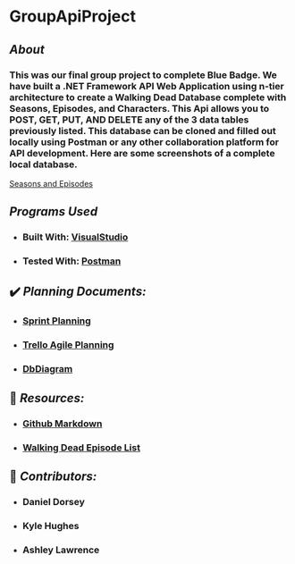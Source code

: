 # GroupApiProject

## *About*
### This was our final group project to complete Blue Badge. We have built a .NET Framework API Web Application using n-tier architecture to create a Walking Dead Database complete with Seasons, Episodes, and Characters. This Api allows you to POST, GET, PUT, AND DELETE any of the 3 data tables previously listed. This database can be cloned and filled out locally using Postman or any other collaboration platform for API development. Here are some screenshots of a complete local database.
[Seasons and Episodes](/Assets/GetSeasons.PNG)

## *Programs Used*
* ### Built With: [VisualStudio](https://visualstudio.microsoft.com/)
* ### Tested With: [Postman](https://www.postman.com/)

## :heavy_check_mark: *Planning Documents:*
* ### [Sprint Planning](https://docs.google.com/document/d/1rpOEOMKtr0fG7Nkg6Zpvg0ShkVS2vitRREchStZhi-c/edit?usp=sharing)
* ### [Trello Agile Planning](https://trello.com/b/8Oj9sSLx/presentationwalkingdeadproject)
* ### [DbDiagram](https://dbdiagram.io/d/60414163fcdcb6230b22a72e)


## :open_book: *Resources:*
* ### [Github Markdown](https://guides.github.com/features/mastering-markdown)
* ### [Walking Dead Episode List](https://en.wikipedia.org/wiki/List_of_The_Walking_Dead_episodes)


## :busts_in_silhouette: *Contributors:*
* ### Daniel Dorsey
* ### Kyle Hughes
* ### Ashley Lawrence
